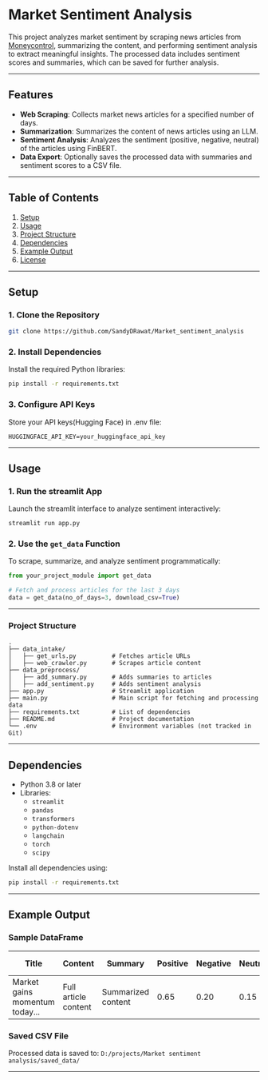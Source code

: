 # Market Sentiment Analysis

This project analyzes market sentiment by scraping news articles from [Moneycontrol](https://www.moneycontrol.com), summarizing the content, and performing sentiment analysis to extract meaningful insights. The processed data includes sentiment scores and summaries, which can be saved for further analysis.

---

## Features

- **Web Scraping**: Collects market news articles for a specified number of days.
- **Summarization**: Summarizes the content of news articles using an LLM.
- **Sentiment Analysis**: Analyzes the sentiment (positive, negative, neutral) of the articles using FinBERT.
- **Data Export**: Optionally saves the processed data with summaries and sentiment scores to a CSV file.

---

## Table of Contents

1. [Setup](#setup)
2. [Usage](#usage)
3. [Project Structure](#project-structure)
4. [Dependencies](#dependencies)
5. [Example Output](#example-output)
6. [License](#license)

---

## Setup

### 1. Clone the Repository
```bash
git clone https://github.com/SandyDRawat/Market_sentiment_analysis
```
### 2. Install Dependencies
Install the required Python libraries:

```bash
pip install -r requirements.txt
```

### 3. Configure API Keys
Store your API keys(Hugging Face) in .env file:

```plaintext
HUGGINGFACE_API_KEY=your_huggingface_api_key
```
---

## Usage

### 1. Run the streamlit App
Launch the streamlit interface to analyze sentiment interactively:

```bash
streamlit run app.py
```
### 2. Use the ```get_data``` Function
To scrape, summarize, and analyze sentiment programmatically:

```python
from your_project_module import get_data

# Fetch and process articles for the last 3 days
data = get_data(no_of_days=3, download_csv=True)
```
---

### Project Structure
```plaintext
.
├── data_intake/
│   ├── get_urls.py          # Fetches article URLs
│   ├── web_crawler.py       # Scrapes article content
├── data_preprocess/
│   ├── add_summary.py       # Adds summaries to articles
│   ├── add_sentiment.py     # Adds sentiment analysis
├── app.py                   # Streamlit application
├── main.py                  # Main script for fetching and processing data
├── requirements.txt         # List of dependencies
├── README.md                # Project documentation
└── .env                     # Environment variables (not tracked in Git)

```
---
## Dependencies

- Python 3.8 or later
- Libraries:
  - `streamlit`
  - `pandas`
  - `transformers`
  - `python-dotenv`
  - `langchain`
  - `torch`
  - `scipy`

Install all dependencies using:
```bash
pip install -r requirements.txt
```
---
## Example Output

### Sample DataFrame

| Title                          | Content               | Summary             | Positive | Negative | Neutral | Predicted Label | Score |
|--------------------------------|-----------------------|---------------------|----------|----------|---------|-----------------|-------|
| Market gains momentum today... | Full article content  | Summarized content  | 0.65     | 0.20     | 0.15    | Positive        | 0.45  |

### Saved CSV File
Processed data is saved to: `D:/projects/Market sentiment analysis/saved_data/`

---
